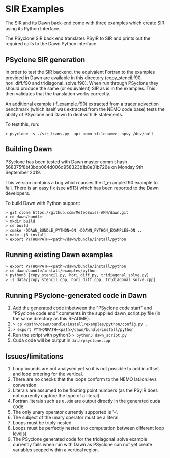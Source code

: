 <!--
BSD 3-Clause License

Copyright (c) 2019, Science and Technology Facilities Council.
All rights reserved.

Redistribution and use in source and binary forms, with or without
modification, are permitted provided that the following conditions are met:

* Redistributions of source code must retain the above copyright notice, this
  list of conditions and the following disclaimer.

* Redistributions in binary form must reproduce the above copyright notice,
  this list of conditions and the following disclaimer in the documentation
  and/or other materials provided with the distribution.

* Neither the name of the copyright holder nor the names of its
  contributors may be used to endorse or promote products derived from
  this software without specific prior written permission.

THIS SOFTWARE IS PROVIDED BY THE COPYRIGHT HOLDERS AND CONTRIBUTORS
"AS IS" AND ANY EXPRESS OR IMPLIED WARRANTIES, INCLUDING, BUT NOT
LIMITED TO, THE IMPLIED WARRANTIES OF MERCHANTABILITY AND FITNESS
FOR A PARTICULAR PURPOSE ARE DISCLAIMED. IN NO EVENT SHALL THE
COPYRIGHT HOLDER OR CONTRIBUTORS BE LIABLE FOR ANY DIRECT, INDIRECT,
INCIDENTAL, SPECIAL, EXEMPLARY, OR CONSEQUENTIAL DAMAGES (INCLUDING,
BUT NOT LIMITED TO, PROCUREMENT OF SUBSTITUTE GOODS OR SERVICES;
LOSS OF USE, DATA, OR PROFITS; OR BUSINESS INTERRUPTION) HOWEVER
CAUSED AND ON ANY THEORY OF LIABILITY, WHETHER IN CONTRACT, STRICT
LIABILITY, OR TORT (INCLUDING NEGLIGENCE OR OTHERWISE) ARISING IN
ANY WAY OUT OF THE USE OF THIS SOFTWARE, EVEN IF ADVISED OF THE
POSSIBILITY OF SUCH DAMAGE.

Author R. W. Ford, STFC Daresbury Lab
-->

# SIR Examples #

The SIR and its Dawn back-end come with three examples which create
SIR using its Python Interface.

The PSyclone SIR back end translates PSyIR to SIR and prints out the
required calls to the Dawn Python interface.

## PSyclone SIR generation ##

In order to test the SIR backend, the equivalent Fortran to the
examples provided in Dawn are available in this directory
(copy_stencil.f90, hori_diff.f90 and tridiagonal_solve.f90). When run
through PSyclone they should produce the same (or equivalent) SIR as
is in the examples. This then validates that the translation works
correctly.

An additional example (if_example.f90) extracted from a tracer
advection benchmark (which itself was extracted from the NEMO code
base) tests the ability of PSyclone and Dawn to deal with IF
statements.

To test this, run:

```
> psyclone -s ./sir_trans.py -api nemo <filename> -opsy /dev/null
```

## Building Dawn ##

PSyclone has been tested with Dawn master commit hash
568375f8bf3bdb064d006d958323b1b8e31b726e on Monday 9th September 2019.

This version contains a bug which causes the if_example.f90 example to
fail. There is an easy fix (see #513) which has been reported to the
Dawn developers.

To build Dawn with Python support:

```
> git clone https://github.com/MeteoSwiss-APN/dawn.git
> cd dawn/bundle
> mkdir build
> cd build
> cmake -DDAWN_BUNDLE_PYTHON=ON -DDAWN_PYTHON_EXAMPLES=ON ..
> make -j8 install
> export PYTHONPATH=<path>/dawn/bundle/install/python
```

## Running existing Dawn examples ##

```
> export PYTHONPATH=<path>/dawn/bundle/install/python
> cd dawn/bundle/install/examples/python
> python3 [copy_stencil.py, hori_diff.py, tridiagonal_solve.py]
> ls data/[copy_stencil.cpp, hori_diff.cpp, tridiagonal_solve.cpp]
```

## Running PSyclone-generated code in Dawn ##

1. Add the generated code inbetween the "PSyclone code start" and
   "PSyclone code end" comments in the supplied dawn_script.py file
   (in the same directory as this README).
2. `> cp <path>/dawn/bundle/install/examples/python/config.py .`
3. `> export PYTHONPATH=<path>/dawn/bundle/install/python`
4. Run the script with python3
   `> python3 dawn_script.py`
5. Cuda code will be output in `data/psyclone.cpp`

## Issues/limitations ##

1. Loop bounds are not analysed yet so it is not possible to add in
   offset and loop ordering for the vertical.
2. There are no checks that the loops conform to the NEMO lat.lon.levs
   convention.
3. Literals are assumed to be floating point numbers (as the PSyIR
   does not currently capture the type of a literal).
4. Fortran literals such as `0.0d0` are output directly in the
   generated cuda code.
5. The only unary operator currently supported is '-'.
6. The subject of the unary operator must be a literal.
7. Loops must be triply nested.
8. Loops must be perfectly nested (no computation between different
   loop levels).
9. The PSyclone generated code for the tridiagonal_solve example
   currently fails when run with Dawn as PSyclone can not yet create
   variables scoped within a vertical region.
